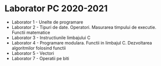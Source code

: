 # Laborator PC 2020-2021

* Laborator 1 - Unelte de programare
* Laborator 2 - Tipuri de date. Operatori. Masurarea timpului de executie. Functii matematice
* Laborator 3 - Instructiunile limbajului C
* Laborator 4 - Programare modulara. Functii in limbajul C. Dezvoltarea algoritmilor folosind functii
* Laborator 5 - Vectori
* Laborator 7 - Operatii pe biti
